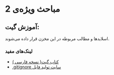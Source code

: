 # مباحث ویژه‌ی 2
## آموزش گیت:
اسلایدها و مطالب مربوطه در این مخزن قرار داده می‌شوند.

### لینک‌های مفید
- [کتاب گیت( نسخه فارسی )](https://git-scm.com/book/fa)
- [.gitignore سایت تولید فایل ](https://www.toptal.com/developers/gitignore)